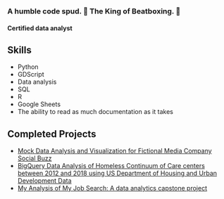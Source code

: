 ### A humble code spud. 🥔 The King of Beatboxing. 👑
#### Certified data analyst

## Skills
 - Python
 - GDScript
 - Data analysis
 - SQL
 - R
 - Google Sheets
 - The ability to read as much documentation as it takes

## Completed Projects
 - [Mock Data Analysis and Visualization for Fictional Media Company Social Buzz](https://github.com/potatobucket/Forage-Project)
 - [BigQuery Data Analysis of Homeless Continuum of Care centers between 2012 and 2018 using US Department of Housing and Urban Development Data](https://github.com/potatobucket/SQL-Project)
 - [My Analysis of My Job Search: A data analytics capstone project](https://github.com/potatobucket/Capstone-Project)
<!--
**potatobucket/potatobucket** is a ✨ _special_ ✨ repository because its `README.md` (this file) appears on your GitHub profile.

Here are some ideas to get you started:

- 🔭 I’m currently working on ...
- 🌱 I’m currently learning ...
- 👯 I’m looking to collaborate on ...
- 🤔 I’m looking for help with ...
- 💬 Ask me about ...
- 📫 How to reach me: ...
- 😄 Pronouns: ...
- ⚡ Fun fact: ...
-->
